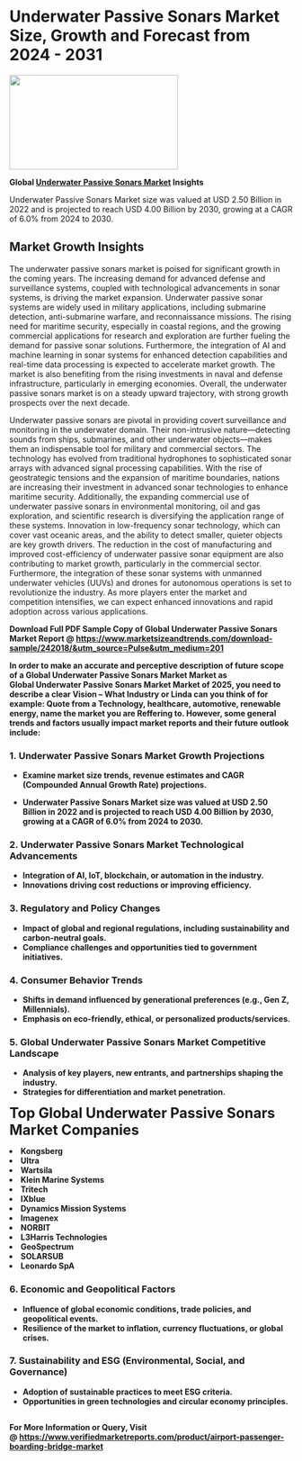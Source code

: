 <H1>Underwater Passive Sonars Market Size, Growth and Forecast from 2024 - 2031</H1><img class="aligncenter size-medium wp-image-584254" src="https://thirdeyenews.in/wp-content/uploads/2024/09/Global-Market-Research-300x168.jpeg" alt="" width="300" height="168" /><p><strong>Global&nbsp;<a href="https://www.marketsizeandtrends.com/download-sample/242018/&amp;utm_source=Pulse&amp;utm_medium=201">Underwater Passive Sonars Market</a> Insights</strong></p><p>Underwater Passive Sonars Market size was valued at USD 2.50 Billion in 2022 and is projected to reach USD 4.00 Billion by 2030, growing at a CAGR of 6.0% from 2024 to 2030.</p><p><h2>Market Growth Insights</h2> <p>The underwater passive sonars market is poised for significant growth in the coming years. The increasing demand for advanced defense and surveillance systems, coupled with technological advancements in sonar systems, is driving the market expansion. Underwater passive sonar systems are widely used in military applications, including submarine detection, anti-submarine warfare, and reconnaissance missions. The rising need for maritime security, especially in coastal regions, and the growing commercial applications for research and exploration are further fueling the demand for passive sonar solutions. Furthermore, the integration of AI and machine learning in sonar systems for enhanced detection capabilities and real-time data processing is expected to accelerate market growth. The market is also benefiting from the rising investments in naval and defense infrastructure, particularly in emerging economies. Overall, the underwater passive sonars market is on a steady upward trajectory, with strong growth prospects over the next decade.</p> <p><strong></strong></p> <p>Underwater passive sonars are pivotal in providing covert surveillance and monitoring in the underwater domain. Their non-intrusive nature—detecting sounds from ships, submarines, and other underwater objects—makes them an indispensable tool for military and commercial sectors. The technology has evolved from traditional hydrophones to sophisticated sonar arrays with advanced signal processing capabilities. With the rise of geostrategic tensions and the expansion of maritime boundaries, nations are increasing their investment in advanced sonar technologies to enhance maritime security. Additionally, the expanding commercial use of underwater passive sonars in environmental monitoring, oil and gas exploration, and scientific research is diversifying the application range of these systems. Innovation in low-frequency sonar technology, which can cover vast oceanic areas, and the ability to detect smaller, quieter objects are key growth drivers. The reduction in the cost of manufacturing and improved cost-efficiency of underwater passive sonar equipment are also contributing to market growth, particularly in the commercial sector. Furthermore, the integration of these sonar systems with unmanned underwater vehicles (UUVs) and drones for autonomous operations is set to revolutionize the industry. As more players enter the market and competition intensifies, we can expect enhanced innovations and rapid adoption across various applications. <p><strong></p><p><span class=""><strong>Download Full PDF Sample Copy of Global Underwater Passive Sonars Market Report</strong> @ <a href="https://www.marketsizeandtrends.com/download-sample/242018/&amp;utm_source=Pulse&amp;utm_medium=201" target="_blank">https://www.marketsizeandtrends.com/download-sample/242018/&amp;utm_source=Pulse&amp;utm_medium=201</a></span></p><p>In order to make an accurate and perceptive description of future scope of a Global&nbsp;Underwater Passive Sonars Market Market as Global&nbsp;Underwater Passive Sonars Market Market of 2025, you need to describe a clear Vision &ndash; What Industry or Linda can you think of for example: Quote from a Technology, healthcare, automotive, renewable energy, name the market you are Reffering to. However, some general trends and factors usually impact market reports and their future outlook include:</p><h3>1.&nbsp;<strong>Underwater Passive Sonars Market Growth Projections</strong></h3><ul><li>Examine market size trends, revenue estimates and CAGR (Compounded Annual Growth Rate) projections.</li><li><p>Underwater Passive Sonars Market size was valued at USD 2.50 Billion in 2022 and is projected to reach USD 4.00 Billion by 2030, growing at a CAGR of 6.0% from 2024 to 2030.</p></li></ul><h3>2.&nbsp;<strong>Underwater Passive Sonars Market Technological Advancements</strong></h3><ul><li>Integration of AI, IoT, blockchain, or automation in the industry.</li><li>Innovations driving cost reductions or improving efficiency.</li></ul><h3>3.&nbsp;<strong>Regulatory and Policy Changes</strong></h3><ul><li>Impact of global and regional regulations, including sustainability and carbon-neutral goals.</li><li>Compliance challenges and opportunities tied to government initiatives.</li></ul><h3>4.&nbsp;<strong>Consumer Behavior Trends</strong></h3><ul><li>Shifts in demand influenced by generational preferences (e.g., Gen Z, Millennials).</li><li>Emphasis on eco-friendly, ethical, or personalized products/services.</li></ul><h3>5.&nbsp;<strong>Global Underwater Passive Sonars Market Competitive Landscape</strong></h3><ul><li>Analysis of key players, new entrants, and partnerships shaping the industry.</li><li>Strategies for differentiation and market penetration.</li></ul><p data-pm-slice="1 1 []"><span style="color: inherit; font-family: inherit; font-size: 25px;">Top Global Underwater Passive Sonars Market Companies</span></p><div class="" data-test-id=""><p><li>Kongsberg</li><li> Ultra</li><li> Wartsila</li><li> Klein Marine Systems</li><li> Tritech</li><li> IXblue</li><li> Dynamics Mission Systems</li><li> Imagenex</li><li> NORBIT</li><li> L3Harris Technologies</li><li> GeoSpectrum</li><li> SOLARSUB</li><li> Leonardo SpA</li></p></div><h3>6.&nbsp;<strong>Economic and Geopolitical Factors</strong></h3><ul><li>Influence of global economic conditions, trade policies, and geopolitical events.</li><li>Resilience of the market to inflation, currency fluctuations, or global crises.</li></ul><h3>7.&nbsp;<strong>Sustainability and ESG (Environmental, Social, and Governance)</strong></h3><ul><li>Adoption of sustainable practices to meet ESG criteria.</li><li>Opportunities in green technologies and circular economy principles.</li></ul><h2><strong style="font-size: 14px;">For More Information or Query, Visit @&nbsp;</strong><a style="background-color: #ffffff; font-size: 14px;" href="https://www.marketsizeandtrends.com/report/underwater-passive-sonars-market/" target="_blank">https://www.verifiedmarketreports.com/product/airport-passenger-boarding-bridge-market</a></h2>
